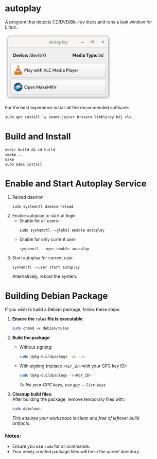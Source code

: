# autoplay
A program that detects CD/DVD/Blu-ray discs and runs a task window for Linux.

<img src="screenshot.png" alt="Screenshot" width="350">

For the best experience install all the recommended software:
```shell
sudo apt install -y sound-juicer brasero libbluray-bdj vlc
```

# Build and Install
```shell
mkdir build && cd build
cmake ..
make
sudo make install
```

# Enable and Start Autoplay Service
1. Reload daemon
   ```shell
   sudo systemctl daemon-reload
   ```
2. Enable autoplay to start at login
   - Enable for all users:
     ```shell
     sudo systemctl --global enable autoplay
     ```
   - Enable for only current user:
     ```shell
     systemctl --user enable autoplay
     ```
3. Start autoplay for current user
   ```shell
   systemctl --user start autoplay
   ```
   Alternatively, reboot the system.

# Building Debian Package
If you wish to build a Debian package, follow these steps:

1. **Ensure the `rules` file is executable**:  
   ```bash
   sudo chmod +x debian/rules
   ```

2. **Build the package**:  
   - Without signing:  
     ```bash
     sudo dpkg-buildpackage -uc -us
     ```
   - With signing (replace `<KEY_ID>` with your GPG key ID):  
     ```bash
     sudo dpkg-buildpackage -k<KEY_ID>
     ```
     *To list your GPG keys, use `gpg --list-keys`.*

3. **Cleanup build files**:  
   After building the package, remove temporary files with:  
   ```bash
   sudo debclean
   ```
   *This ensures your workspace is clean and free of leftover build artifacts.*

### Notes:
- Ensure you use `sudo` for all commands.
- Your newly created package files will be in the parent directory.
